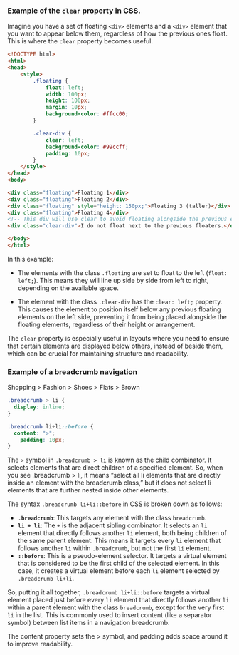 ### Example of the `clear` property in CSS.

Imagine you have a set of floating `<div>` elements and a `<div>` element that you want to appear below them, regardless of how the previous ones float. This is where the `clear` property becomes useful.

```html
<!DOCTYPE html>
<html>
<head>
    <style>
        .floating {
            float: left;
            width: 100px;
            height: 100px;
            margin: 10px;
            background-color: #ffcc00;
        }

        .clear-div {
            clear: left;
            background-color: #99ccff;
            padding: 10px;
        }
    </style>
</head>
<body>

<div class="floating">Floating 1</div>
<div class="floating">Floating 2</div>
<div class="floating" style="height: 150px;">Floating 3 (taller)</div>
<div class="floating">Floating 4</div>
<!-- This div will use clear to avoid floating alongside the previous elements -->
<div class="clear-div">I do not float next to the previous floaters.</div>

</body>
</html>
```

In this example:

- The elements with the class `.floating` are set to float to the left (`float: left;`). This means they will line up side by side from left to right, depending on the available space.

- The element with the class `.clear-div` has the `clear: left;` property. This causes the element to position itself below any previous floating elements on the left side, preventing it from being placed alongside the floating elements, regardless of their height or arrangement.

The `clear` property is especially useful in layouts where you need to ensure that certain elements are displayed below others, instead of beside them, which can be crucial for maintaining structure and readability.


### Example of a breadcrumb navigation

Shopping > Fashion > Shoes > Flats > Brown

```css
.breadcrumb > li {
  display: inline;
}

.breadcrumb li+li::before {
  content: ">";
	padding: 10px;
}
```

The `>` symbol in `.breadcrumb > li` is known as the child combinator. It selects elements that are direct children of a specified element. So, when you see .breadcrumb > li, it means “select all li elements that are directly inside an element with the breadcrumb class,” but it does not select li elements that are further nested inside other elements.

The syntax `.breadcrumb li+li::before` in CSS is broken down as follows:

- **`.breadcrumb`**: This targets any element with the class `breadcrumb`.
- **`li + li`**: The `+` is the adjacent sibling combinator. It selects an `li` element that directly follows another `li` element, both being children of the same parent element. This means it targets every `li` element that follows another `li` within `.breadcrumb`, but not the first `li` element.
- **`::before`**: This is a pseudo-element selector. It targets a virtual element that is considered to be the first child of the selected element. In this case, it creates a virtual element before each `li` element selected by `.breadcrumb li+li`.

So, putting it all together, `.breadcrumb li+li::before` targets a virtual element placed just before every `li` element that directly follows another `li` within a parent element with the class `breadcrumb`, except for the very first `li` in the list. This is commonly used to insert content (like a separator symbol) between list items in a navigation breadcrumb.

The content property sets the > symbol, and padding adds space around it to improve readability.
